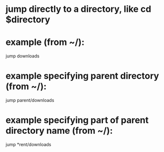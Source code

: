 # jump directly to a directory, like cd $directory
# example (from ~/):
jump downloads
# example specifying parent directory (from ~/):
jump parent/downloads
# example specifying part of parent directory name (from ~/):
jump *rent/downloads
